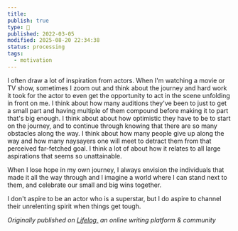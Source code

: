 ```yaml
---
title:
publish: true
type: 🌳
published: 2022-03-05
modified: 2025-08-20 22:34:38
status: processing
tags:
  - motivation
---
```

 I often draw a lot of inspiration from actors. When I'm watching a movie or TV show, sometimes I zoom out and think about the journey and hard work it took for the actor to even get the opportunity to act in the scene unfolding in front on me. I think about how many auditions they've been to just to get a small part and having multiple of them compound before making it to part that's big enough. I think about about how optimistic they have to be to start on the journey, and to continue through knowing that there are so many obstacles along the way. I think about how many people give up along the way and how many naysayers one will meet to detract them from that perceived far-fetched goal. I think a lot of about how it relates to all large aspirations that seems so unattainable. 

When I lose hope in my own journey, I always envision the individuals that made it all the way through and I imagine a world where I can stand next to them, and celebrate our small and big wins together. 

I don't aspire to be an actor who is a superstar, but I do aspire to channel their unrelenting spirit when things get tough.

*Originally published on [Lifelog,](https://golifelog.com/) an online writing platform & community*